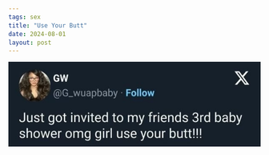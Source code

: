 ```yaml
---
tags: sex
title: "Use Your Butt"
date: 2024-08-01
layout: post
---
```




![butt.jpg](https://raw.githubusercontent.com/muneer78/muneer78.github.io/master/images/butt.jpg)
        